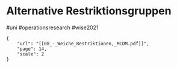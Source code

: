 # Alternative Restriktionsgruppen
#uni #operationsresearch #wise2021 

```pdf
{
	"url": "[[08_-_Weiche_Restriktionen,_MCDM.pdf]]",
	"page": 14,
	"scale": 2
}

```